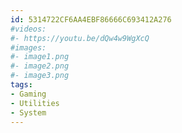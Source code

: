 ```yaml
---
id: 5314722CF6AA4EBF86666C693412A276
#videos:
#- https://youtu.be/dQw4w9WgXcQ
#images:
#- image1.png
#- image2.png
#- image3.png
tags:
- Gaming
- Utilities
- System
---
```

